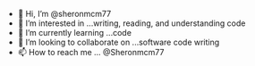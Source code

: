 - 👋 Hi, I’m @sheronmcm77
- 👀 I’m interested in ...writing, reading, and understanding code
- 🌱 I’m currently learning ...code
- 💞️ I’m looking to collaborate on ...software code writing
- 📫 How to reach me ...
@Sheronmcm77
<!---
sheronmcm77/sheronmcm77 is a ✨ special ✨ repository because its `README.md` (this file) appears on your GitHub profile.
You can click the Preview link to take a look at your changes.
--->
